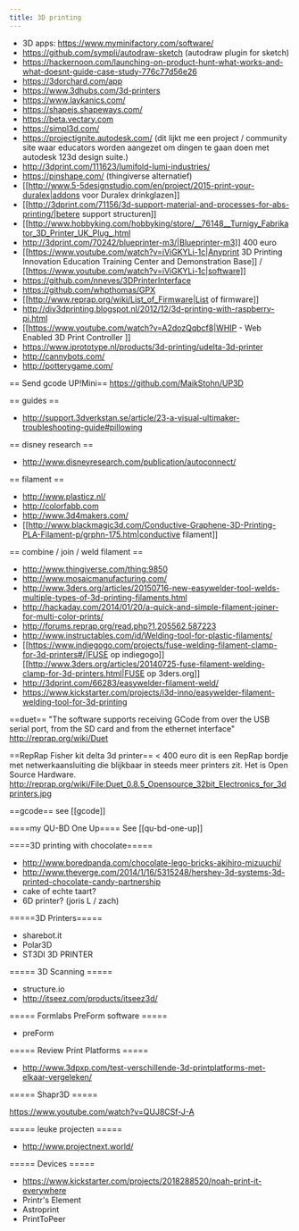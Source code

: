 ```yaml
---
title: 3D printing
---
```


* 3D apps: https://www.myminifactory.com/software/
* https://github.com/sympli/autodraw-sketch (autodraw plugin for sketch)
* https://hackernoon.com/launching-on-product-hunt-what-works-and-what-doesnt-guide-case-study-776c77d56e26
* https://3dorchard.com/app
* https://www.3dhubs.com/3d-printers
* https://www.laykanics.com/
* https://shapejs.shapeways.com/
* https://beta.vectary.com
* https://simpl3d.com/
* https://projectignite.autodesk.com/ (dit lijkt me een project / community site waar educators worden aangezet om dingen te gaan doen met autodesk 123d design suite.)
* http://3dprint.com/111623/lumifold-lumi-industries/
* https://pinshape.com/ (thingiverse alternatief)
* [[http://www.5-5designstudio.com/en/project/2015-print-your-duralex|addons voor Duralex drinkglazen]]
* [[http://3dprint.com/71156/3d-support-material-and-processes-for-abs-printing/|betere support structuren]]
* [[http://www.hobbyking.com/hobbyking/store/__76148__Turnigy_Fabrikator_3D_Printer_UK_Plug_.html
* http://3dprint.com/70242/blueprinter-m3/|Blueprinter-m3]] 400 euro
* [[https://www.youtube.com/watch?v=iViGKYLi-1c|Anyprint 3D Printing Innovation Education Training Center and Demonstration Base]] / [[https://www.youtube.com/watch?v=iViGKYLi-1c|software]]
* https://github.com/nneves/3DPrinterInterface
* https://github.com/whpthomas/GPX
* [[http://www.reprap.org/wiki/List_of_Firmware|List of firmware]]
* http://diy3dprinting.blogspot.nl/2012/12/3d-printing-with-raspberry-pi.html
* [[https://www.youtube.com/watch?v=A2dozQqbcf8|WHIP - Web Enabled 3D Print Controller
]]
* https://www.iprototype.nl/products/3d-printing/udelta-3d-printer
* http://cannybots.com/
* http://potterygame.com/

== Send gcode UP!Mini==
https://github.com/MaikStohn/UP3D

== guides ==
* http://support.3dverkstan.se/article/23-a-visual-ultimaker-troubleshooting-guide#pillowing

== disney research == 
* http://www.disneyresearch.com/publication/autoconnect/

== filament ==
* http://www.plasticz.nl/
* http://colorfabb.com
* http://www.3d4makers.com/
* [[http://www.blackmagic3d.com/Conductive-Graphene-3D-Printing-PLA-Filament-p/grphn-175.htm|conductive filament]]

== combine / join / weld filament ==
* http://www.thingiverse.com/thing:9850
* http://www.mosaicmanufacturing.com/
* http://www.3ders.org/articles/20150716-new-easywelder-tool-welds-multiple-types-of-3d-printing-filaments.html
* http://hackaday.com/2014/01/20/a-quick-and-simple-filament-joiner-for-multi-color-prints/
* http://forums.reprap.org/read.php?1,205562,587223
* http://www.instructables.com/id/Welding-tool-for-plastic-filaments/
* [[https://www.indiegogo.com/projects/fuse-welding-filament-clamp-for-3d-printers#/|FUSE op indiegogo]][[http://www.3ders.org/articles/20140725-fuse-filament-welding-clamp-for-3d-printers.html|FUSE op 3ders.org]]
* http://3dprint.com/66283/easywelder-filament-weld/
* https://www.kickstarter.com/projects/i3d-inno/easywelder-filament-welding-tool-for-3d-printing

==duet==
"The software supports receiving GCode from over the USB serial port, from the SD card and from the ethernet interface" http://reprap.org/wiki/Duet

==RepRap Fisher kit delta 3d printer==
< 400 euro
dit is een RepRap bordje met netwerkaansluiting die blijkbaar in steeds meer printers zit. Het is Open Source Hardware. http://reprap.org/wiki/File:Duet_0.8.5_Opensource_32bit_Electronics_for_3dprinters.jpg

==gcode==
see [[gcode]]

====my QU-BD One Up====
See [[qu-bd-one-up]]

====3D printing with chocolate=====
* http://www.boredpanda.com/chocolate-lego-bricks-akihiro-mizuuchi/
* http://www.theverge.com/2014/1/16/5315248/hershey-3d-systems-3d-printed-chocolate-candy-partnership
* cake of echte taart?
* 6D printer? (joris L / zach)

=====3D Printers=====
* sharebot.it
* Polar3D
* ST3DI 3D PRINTER

===== 3D Scanning =====
* structure.io
* http://itseez.com/products/itseez3d/

===== Formlabs PreForm software =====
* preForm

===== Review Print Platforms =====
* http://www.3dpxp.com/test-verschillende-3d-printplatforms-met-elkaar-vergeleken/

===== Shapr3D =====

https://www.youtube.com/watch?v=QUJ8CSf-J-A

===== leuke projecten =====
* http://www.projectnext.world/

===== Devices =====
* https://www.kickstarter.com/projects/2018288520/noah-print-it-everywhere
* Printr's Element
* Astroprint
* PrintToPeer
